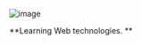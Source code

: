 ![image](https://user-images.githubusercontent.com/84650411/186408523-a63a0e9c-ccf6-451b-8a55-353d56208fc2.png)

  **Learning Web technologies.
**
